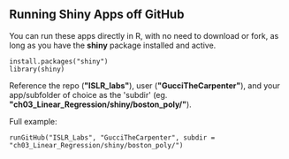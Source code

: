 ## Running Shiny Apps off GitHub

You can run these apps directly in R, with no need to download or fork, as long as you have the **shiny** package installed and active. 
```
install.packages("shiny")
library(shiny)
```

Reference the repo (**"ISLR_labs"**), user (**"GucciTheCarpenter"**), and your app/subfolder of choice as the 'subdir' (eg. **"ch03_Linear_Regression/shiny/boston_poly/"**).

Full example:
```
runGitHub("ISLR_Labs", "GucciTheCarpenter", subdir = "ch03_Linear_Regression/shiny/boston_poly/")
```
